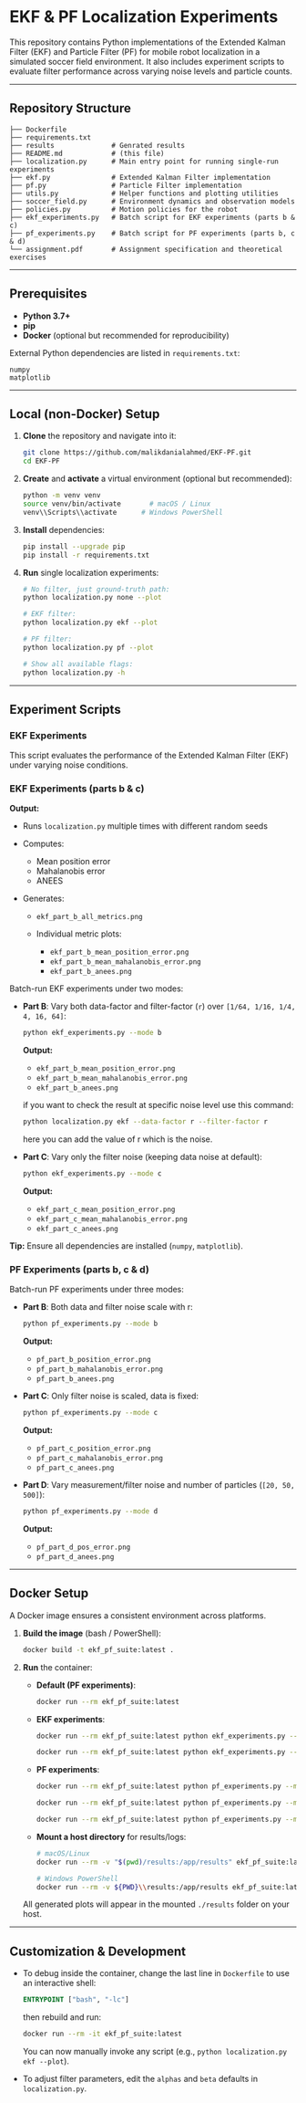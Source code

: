 # EKF & PF Localization Experiments

This repository contains Python implementations of the Extended Kalman Filter (EKF) and Particle Filter (PF) for mobile robot localization in a simulated soccer field environment. It also includes experiment scripts to evaluate filter performance across varying noise levels and particle counts.

---

## Repository Structure

```
├── Dockerfile
├── requirements.txt
├── results              # Genrated results 
├── README.md            # (this file)
├── localization.py      # Main entry point for running single-run experiments
├── ekf.py               # Extended Kalman Filter implementation
├── pf.py                # Particle Filter implementation
├── utils.py             # Helper functions and plotting utilities
├── soccer_field.py      # Environment dynamics and observation models
├── policies.py          # Motion policies for the robot
├── ekf_experiments.py   # Batch script for EKF experiments (parts b & c)
├── pf_experiments.py    # Batch script for PF experiments (parts b, c & d)
└── assignment.pdf       # Assignment specification and theoretical exercises
```

---

## Prerequisites

-   **Python 3.7+**
-   **pip**
-   **Docker** (optional but recommended for reproducibility)

External Python dependencies are listed in `requirements.txt`:

```text
numpy
matplotlib
```

---

## Local (non-Docker) Setup

1. **Clone** the repository and navigate into it:

    ```bash
    git clone https://github.com/malikdanialahmed/EKF-PF.git
    cd EKF-PF
    ```

2. **Create** and **activate** a virtual environment (optional but recommended):

    ```bash
    python -m venv venv
    source venv/bin/activate       # macOS / Linux
    venv\\Scripts\\activate      # Windows PowerShell
    ```

3. **Install** dependencies:

    ```bash
    pip install --upgrade pip
    pip install -r requirements.txt
    ```

4. **Run** single localization experiments:

    ```bash
    # No filter, just ground-truth path:
    python localization.py none --plot

    # EKF filter:
    python localization.py ekf --plot

    # PF filter:
    python localization.py pf --plot

    # Show all available flags:
    python localization.py -h
    ```

---

## Experiment Scripts

### EKF Experiments

This script evaluates the performance of the Extended Kalman Filter (EKF) under varying noise conditions.

### EKF Experiments (parts b & c)

**Output:**

-   Runs `localization.py` multiple times with different random seeds
-   Computes:

    -   Mean position error
    -   Mahalanobis error
    -   ANEES

-   Generates:

    -   `ekf_part_b_all_metrics.png`
    -   Individual metric plots:

        -   `ekf_part_b_mean_position_error.png`
        -   `ekf_part_b_mean_mahalanobis_error.png`
        -   `ekf_part_b_anees.png`

Batch-run EKF experiments under two modes:

-   **Part B**: Vary both data-factor and filter-factor (`r`) over `[1/64, 1/16, 1/4, 4, 16, 64]`:

    ```bash
    python ekf_experiments.py --mode b
    ```

    **Output:**

    -   `ekf_part_b_mean_position_error.png`
    -   `ekf_part_b_mean_mahalanobis_error.png`
    -   `ekf_part_b_anees.png`
 
    if you want to check the result at specific noise level use this command:
      ```bash
    python localization.py ekf --data-factor r --filter-factor r 
    ```
    here you can add the value of r which is the noise.
     
-   **Part C**: Vary only the filter noise (keeping data noise at default):

    ```bash
    python ekf_experiments.py --mode c
    ```

    **Output:**

    -   `ekf_part_c_mean_position_error.png`
    -   `ekf_part_c_mean_mahalanobis_error.png`
    -   `ekf_part_c_anees.png`


**Tip:** Ensure all dependencies are installed (`numpy`, `matplotlib`).

### PF Experiments (parts b, c & d)

Batch-run PF experiments under three modes:

-   **Part B**: Both data and filter noise scale with r:

    ```bash
    python pf_experiments.py --mode b
    ```

    **Output:**

    -   `pf_part_b_position_error.png`
    -   `pf_part_b_mahalanobis_error.png`
    -   `pf_part_b_anees.png`

-   **Part C**: Only filter noise is scaled, data is fixed:

    ```bash
    python pf_experiments.py --mode c
    ```

    **Output:**

    -   `pf_part_c_position_error.png`
    -   `pf_part_c_mahalanobis_error.png`
    -   `pf_part_c_anees.png`

-   **Part D**: Vary measurement/filter noise and number of particles (`[20, 50, 500]`):

    ```bash
    python pf_experiments.py --mode d
    ```

    **Output:**

    -   `pf_part_d_pos_error.png`
    -   `pf_part_d_anees.png`

---

## Docker Setup

A Docker image ensures a consistent environment across platforms.

1. **Build the image** (bash / PowerShell):

    ```bash
    docker build -t ekf_pf_suite:latest .
    ```

2. **Run** the container:

    - **Default (PF experiments)**:

        ```bash
        docker run --rm ekf_pf_suite:latest
        ```

    - **EKF experiments**:

        ```bash
        docker run --rm ekf_pf_suite:latest python ekf_experiments.py --mode b
        ```

        ```bash
        docker run --rm ekf_pf_suite:latest python ekf_experiments.py --mode c
        ```

    - **PF experiments**:

        ```bash
        docker run --rm ekf_pf_suite:latest python pf_experiments.py --mode d
        ```
        ```bash
        docker run --rm ekf_pf_suite:latest python pf_experiments.py --mode b
        ```
        ```bash
        docker run --rm ekf_pf_suite:latest python pf_experiments.py --mode c
        ```

    - **Mount a host directory** for results/logs:

        ```bash
        # macOS/Linux
        docker run --rm -v "$(pwd)/results:/app/results" ekf_pf_suite:latest

        # Windows PowerShell
        docker run --rm -v ${PWD}\\results:/app/results ekf_pf_suite:latest
        ```

    All generated plots will appear in the mounted `./results` folder on your host.

---

## Customization & Development

-   To debug inside the container, change the last line in `Dockerfile` to use an interactive shell:

    ```dockerfile
    ENTRYPOINT ["bash", "-lc"]
    ```

    then rebuild and run:

    ```bash
    docker run --rm -it ekf_pf_suite:latest
    ```

    You can now manually invoke any script (e.g., `python localization.py ekf --plot`).

-   To adjust filter parameters, edit the `alphas` and `beta` defaults in `localization.py`.
